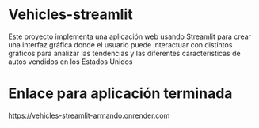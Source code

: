 # Vehicles-streamlit
Este proyecto implementa una aplicación web usando Streamlit para crear una interfaz gráfica
donde el usuario puede interactuar con distintos gráficos para analizar las tendencias 
y las diferentes características de autos vendidos en los Estados Unidos

# Enlace para aplicación terminada
https://vehicles-streamlit-armando.onrender.com
